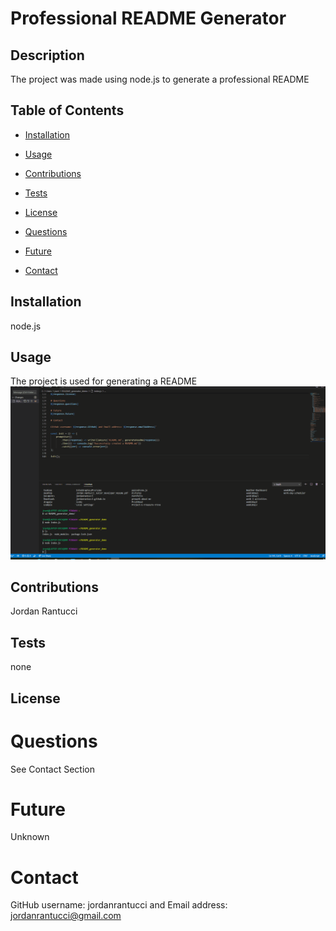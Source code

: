 # Professional README Generator

 

## Description 

The project was made using node.js to generate a professional README

## Table of Contents

* [Installation](#installation)

* [Usage](#usage)

* [Contributions](#contributions)

* [Tests](#tests)

* [License](#license)

* [Questions](#questions)

* [Future](#future)

* [Contact](#contact)

## Installation
node.js    

## Usage
The project is used for generating a README
![Alt Text](assets/demo.gif)

## Contributions
Jordan Rantucci

## Tests
none

## License 
 

# Questions
See Contact Section

# Future
Unknown

# Contact

GitHub username: jordanrantucci and Email address: jordanrantucci@gmail.com

